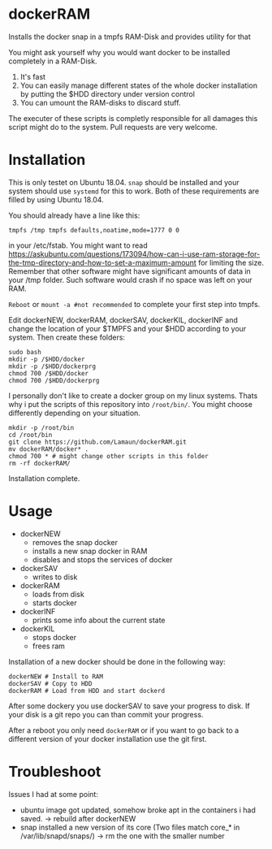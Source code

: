 # dockerRAM
Installs the docker snap in a tmpfs RAM-Disk and provides utility for that

You might ask yourself why you would want docker to be installed completely in a RAM-Disk.

1. It's fast
2. You can easily manage different states of the whole docker installation by putting the $HDD directory under version control
3. You can umount the RAM-disks to discard stuff.

The executer of these scripts is completly responsible for all damages this script might do to the system.
Pull requests are very welcome.

# Installation

This is only testet on Ubuntu 18.04. ```snap``` should be installed and your system should use ```systemd``` for this to work.
Both of these requirements are filled by using Ubuntu 18.04.

You should already have a line like this:
```
tmpfs /tmp tmpfs defaults,noatime,mode=1777 0 0
```
in your /etc/fstab. You might want to read https://askubuntu.com/questions/173094/how-can-i-use-ram-storage-for-the-tmp-directory-and-how-to-set-a-maximum-amount for limiting the size. Remember that other software might have significant amounts of data in your /tmp folder. Such software would crash if no space was left on your RAM.

```Reboot``` or ```mount -a #not recommended``` to complete your first step into tmpfs.

Edit dockerNEW, dockerRAM, dockerSAV, dockerKIL, dockerINF and change the location of your $TMPFS and your $HDD according to your system.
Then create these folders:
```
sudo bash
mkdir -p /$HDD/docker
mkdir -p /$HDD/dockerprg
chmod 700 /$HDD/docker
chmod 700 /$HDD/dockerprg
```
I personally don't like to create a docker group on my linux systems. Thats why i put the scripts of this repository into
```/root/bin/```. You might choose differently depending on your situation.
```
mkdir -p /root/bin
cd /root/bin
git clone https://github.com/Lamaun/dockerRAM.git
mv dockerRAM/docker* .
chmod 700 * # might change other scripts in this folder
rm -rf dockerRAM/
```
Installation complete.

# Usage
- dockerNEW
  - removes the snap docker
  - installs a new snap docker in RAM
  - disables and stops the services of docker
- dockerSAV
  - writes to disk
- dockerRAM
  - loads from disk
  - starts docker
- dockerINF
  - prints some info about the current state
- dockerKIL
  - stops docker
  - frees ram
  
Installation of a new docker should be done in the following way:
```
dockerNEW # Install to RAM
dockerSAV # Copy to HDD
dockerRAM # Load from HDD and start dockerd
```
After some dockery you use dockerSAV to save your progress to disk.
If your disk is a git repo you can than commit your progress.

After a reboot you only need ```dockerRAM``` or if you want to go back to a different version of your docker installation
use the git first.

# Troubleshoot
Issues I had at some point:
- ubuntu image got updated, somehow broke apt in the containers i had saved. -> rebuild after dockerNEW
- snap installed a new version of its core (Two files match core_* in /var/lib/snapd/snaps/) -> rm the one with the smaller number
